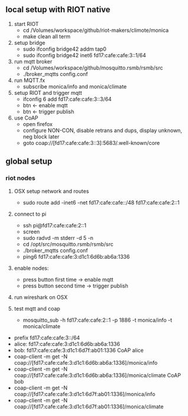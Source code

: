 ## local setup with RIOT native

1. start RIOT
    - cd /Volumes/workspace/github/riot-makers/climote/monica
    - make clean all term
2. setup bridge
    - sudo ifconfig bridge42 addm tap0
    - sudo ifconfig bridge42 inet6 fd17:cafe:cafe:3::1/64
3. run mqtt broker
    - cd /Volumes/workspace/github/mosquitto.rsmb/rsmb/src
    - ./broker_mqtts config.conf
4. run MQTT.fx
    - subscribe monica/info and monica/climate
5. setup RIOT and trigger mqtt
    - ifconfig 6 add fd17:cafe:cafe:3::3/64
    - btn <- enable mqtt
    - btn <- trigger publish
6. use CoAP
    - open firefox
    - configure NON-CON, disable retrans and dups, display unknown, neg block later
    - goto coap://[fd17:cafe:cafe:3::3]:5683/.well-known/core

## global setup

### riot nodes

1. OSX setup network and routes
    - sudo route add -inet6 -net fd17:cafe:cafe::/48 fd17:cafe:cafe:2::1
2. connect to pi
    - ssh pi@fd17:cafe:cafe:2::1
    - screen
    - sudo radvd -m stderr -d 5 -n
    - cd /opt/src/mosquitto.rsmb/rsmb/src
    - ./broker_mqtts config.conf
    - ping6 fd17:cafe:cafe:3:d1c1:6d6b:ab6a:1336
3. enable nodes:
    - press button first time -> enable mqtt
    - press button second time -> trigger publish

4. run wireshark on OSX
5. test mqtt and coap
    - mosquitto_sub -h fd17:cafe:cafe:2::1 -p 1886 -t monica/info -t monica/climate

- prefix fd17:cafe:cafe:3::/64
- alice: fd17:cafe:cafe:3:d1c1:6d6b:ab6a:1336
- bob: fd17:cafe:cafe:3:d1c1:6d7f:ab01:1336
CoAP alice
- coap-client -m get -N coap://[fd17:cafe:cafe:3:d1c1:6d6b:ab6a:1336]/monica/info
- coap-client -m get -N coap://[fd17:cafe:cafe:3:d1c1:6d6b:ab6a:1336]/monica/climate
CoAP bob
- coap-client -m get -N coap://[fd17:cafe:cafe:3:d1c1:6d7f:ab01:1336]/monica/info
- coap-client -m get -N coap://[fd17:cafe:cafe:3:d1c1:6d7f:ab01:1336]/monica/climate
